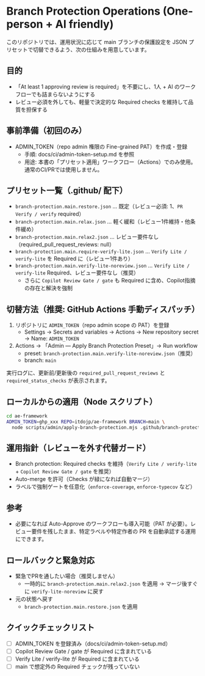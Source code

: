 # Branch Protection Operations (One-person + AI friendly)

このリポジトリでは、運用状況に応じて main ブランチの保護設定を JSON プリセットで切替できるよう、次の仕組みを用意しています。

## 目的
- 「At least 1 approving review is required」を不要にし、1人 + AI のワークフローでも詰まらないようにする
- レビュー必須を外しても、軽量で決定的な Required checks を維持して品質を担保する

## 事前準備（初回のみ）
- ADMIN_TOKEN（repo admin 権限の Fine-grained PAT）を作成・登録
  - 手順: docs/ci/admin-token-setup.md を参照
  - 用途: 本書の「プリセット適用」ワークフロー（Actions）でのみ使用。通常のCI/PRでは使用しません。

## プリセット一覧（.github/ 配下）
- `branch-protection.main.restore.json` … 既定（レビュー必須: 1、`PR Verify / verify` required）
- `branch-protection.main.relax.json` … 軽く緩和（レビュー1件維持・他条件緩め）
- `branch-protection.main.relax2.json` … レビュー要件なし（required_pull_request_reviews: null）
- `branch-protection.main.require-verify-lite.json` … `Verify Lite / verify-lite` を Required に（レビュー1件あり）
- `branch-protection.main.verify-lite-noreview.json` … `Verify Lite / verify-lite` Required、レビュー要件なし（推奨）
  - さらに `Copilot Review Gate / gate` も Required に含め、Copilot指摘の存在と解決を強制

## 切替方法（推奨: GitHub Actions 手動ディスパッチ）
1. リポジトリに `ADMIN_TOKEN`（repo admin scope の PAT）を登録
   - Settings → Secrets and variables → Actions → New repository secret → Name: `ADMIN_TOKEN`
2. Actions → 「Admin — Apply Branch Protection Preset」→ Run workflow
   - preset: `branch-protection.main.verify-lite-noreview.json`（推奨）
   - branch: `main`

実行ログに、更新前/更新後の `required_pull_request_reviews` と `required_status_checks` が表示されます。

## ローカルからの適用（Node スクリプト）
```bash
cd ae-framework
ADMIN_TOKEN=ghp_xxx REPO=itdojp/ae-framework BRANCH=main \
  node scripts/admin/apply-branch-protection.mjs .github/branch-protection.main.verify-lite-noreview.json
```

## 運用指針（レビューを外す代替ガード）
- Branch protection: Required checks を維持（`Verify Lite / verify-lite` + `Copilot Review Gate / gate` を推奨）
- Auto-merge を許可（Checks が緑になれば自動マージ）
- ラベルで強制ゲートを任意化（`enforce-coverage`, `enforce-typecov` など）

## 参考
- 必要になれば Auto-Approve のワークフローも導入可能（PAT が必要）。レビュー要件を残したまま、特定ラベルや特定作者の PR を自動承認する運用にできます。

## ロールバックと緊急対応
- 緊急でPRを通したい場合（推奨しません）
  - 一時的に `branch-protection.main.relax2.json` を適用 → マージ後すぐに `verify-lite-noreview` に戻す
- 元の状態へ戻す
  - `branch-protection.main.restore.json` を適用

## クイックチェックリスト
- [ ] ADMIN_TOKEN を登録済み（docs/ci/admin-token-setup.md）
- [ ] Copilot Review Gate / gate が Required に含まれている
- [ ] Verify Lite / verify-lite が Required に含まれている
- [ ] main で想定外の Required チェックが残っていない
